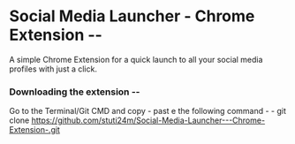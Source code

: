 # Social Media Launcher - Chrome Extension --
A simple Chrome Extension for a quick launch to all your social media profiles with just a click.

### Downloading the extension --
Go to the Terminal/Git CMD and copy - past e the following command -
        - git clone https://github.com/stuti24m/Social-Media-Launcher---Chrome-Extension-.git
